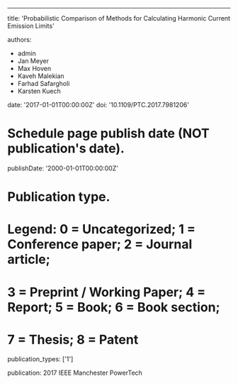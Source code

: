 ---
title: 'Probabilistic Comparison of Methods for Calculating Harmonic Current Emission Limits'

authors:
  - admin
  - Jan Meyer
  - Max Hoven
  - Kaveh Malekian
  - Farhad Safargholi
  - Karsten Kuech

date: '2017-01-01T00:00:00Z'
doi: '10.1109/PTC.2017.7981206'

# Schedule page publish date (NOT publication's date).
publishDate: '2000-01-01T00:00:00Z'

# Publication type.
# Legend: 0 = Uncategorized; 1 = Conference paper; 2 = Journal article;
# 3 = Preprint / Working Paper; 4 = Report; 5 = Book; 6 = Book section;
# 7 = Thesis; 8 = Patent
publication_types: ['1']

publication: 2017 IEEE Manchester PowerTech
